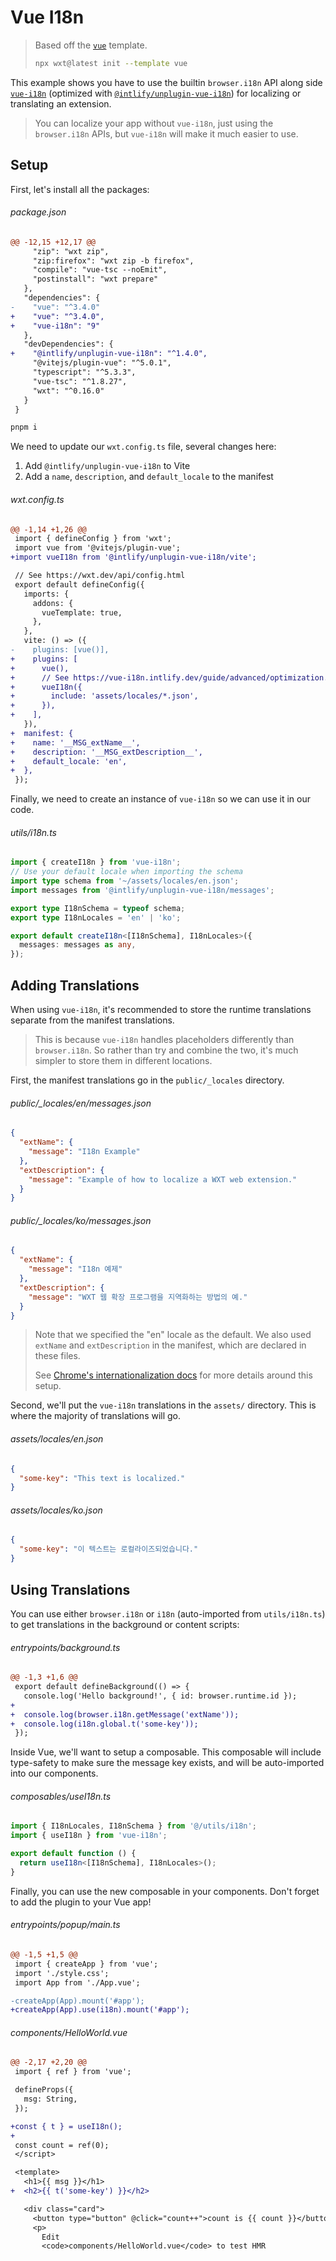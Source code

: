 <!-- Generated by scripts/generate-diffs.ts -->

# Vue I18n

> Based off the [`vue`](https://github.com/wxt-dev/wxt/tree/main/templates/vue) template.
>
> ```sh
> npx wxt@latest init --template vue
> ```

This example shows you have to use the builtin `browser.i18n` API along side [`vue-i18n`](https://vue-i18n.intlify.dev) (optimized with [`@intlify/unplugin-vue-i18n`](https://github.com/intlify/bundle-tools/tree/main/packages/unplugin-vue-i18n)) for localizing or translating an extension.

> You can localize your app without `vue-i18n`, just using the `browser.i18n` APIs, but `vue-i18n` will make it much easier to use.

## Setup

First, let's install all the packages:

###### package.json

```diff
@@ -12,15 +12,17 @@
     "zip": "wxt zip",
     "zip:firefox": "wxt zip -b firefox",
     "compile": "vue-tsc --noEmit",
     "postinstall": "wxt prepare"
   },
   "dependencies": {
-    "vue": "^3.4.0"
+    "vue": "^3.4.0",
+    "vue-i18n": "9"
   },
   "devDependencies": {
+    "@intlify/unplugin-vue-i18n": "^1.4.0",
     "@vitejs/plugin-vue": "^5.0.1",
     "typescript": "^5.3.3",
     "vue-tsc": "^1.8.27",
     "wxt": "^0.16.0"
   }
 }
```

```sh
pnpm i
```

We need to update our `wxt.config.ts` file, several changes here:

1. Add `@intlify/unplugin-vue-i18n` to Vite
1. Add a `name`, `description`, and `default_locale` to the manifest

###### wxt.config.ts

```diff
@@ -1,14 +1,26 @@
 import { defineConfig } from 'wxt';
 import vue from '@vitejs/plugin-vue';
+import vueI18n from '@intlify/unplugin-vue-i18n/vite';

 // See https://wxt.dev/api/config.html
 export default defineConfig({
   imports: {
     addons: {
       vueTemplate: true,
     },
   },
   vite: () => ({
-    plugins: [vue()],
+    plugins: [
+      vue(),
+      // See https://vue-i18n.intlify.dev/guide/advanced/optimization.html
+      vueI18n({
+        include: 'assets/locales/*.json',
+      }),
+    ],
   }),
+  manifest: {
+    name: '__MSG_extName__',
+    description: '__MSG_extDescription__',
+    default_locale: 'en',
+  },
 });
```

Finally, we need to create an instance of `vue-i18n` so we can use it in our code.

###### utils/i18n.ts

```ts
import { createI18n } from 'vue-i18n';
// Use your default locale when importing the schema
import type schema from '~/assets/locales/en.json';
import messages from '@intlify/unplugin-vue-i18n/messages';

export type I18nSchema = typeof schema;
export type I18nLocales = 'en' | 'ko';

export default createI18n<[I18nSchema], I18nLocales>({
  messages: messages as any,
});
```

## Adding Translations

When using `vue-i18n`, it's recommended to store the runtime translations separate from the manifest translations.

> This is because `vue-i18n` handles placeholders differently than `browser.i18n`. So rather than try and combine the two, it's much simpler to store them in different locations.

First, the manifest translations go in the `public/_locales` directory.

###### public/\_locales/en/messages.json

```json
{
  "extName": {
    "message": "I18n Example"
  },
  "extDescription": {
    "message": "Example of how to localize a WXT web extension."
  }
}
```

###### public/\_locales/ko/messages.json

```json
{
  "extName": {
    "message": "I18n 예제"
  },
  "extDescription": {
    "message": "WXT 웹 확장 프로그램을 지역화하는 방법의 예."
  }
}
```

> Note that we specified the "en" locale as the default. We also used `extName` and `extDescription` in the manifest, which are declared in these files.
>
> See [Chrome's internationalization docs](https://developer.chrome.com/docs/extensions/reference/i18n/) for more details around this setup.

Second, we'll put the `vue-i18n` translations in the `assets/` directory. This is where the majority of translations will go.

###### assets/locales/en.json

```json
{
  "some-key": "This text is localized."
}
```

###### assets/locales/ko.json

```json
{
  "some-key": "이 텍스트는 로컬라이즈되었습니다."
}
```

## Using Translations

You can use either `browser.i18n` or `i18n` (auto-imported from `utils/i18n.ts`) to get translations in the background or content scripts:

###### entrypoints/background.ts

```diff
@@ -1,3 +1,6 @@
 export default defineBackground(() => {
   console.log('Hello background!', { id: browser.runtime.id });
+
+  console.log(browser.i18n.getMessage('extName'));
+  console.log(i18n.global.t('some-key'));
 });
```

Inside Vue, we'll want to setup a composable. This composable will include type-safety to make sure the message key exists, and will be auto-imported into our components.

###### composables/useI18n.ts

```ts
import { I18nLocales, I18nSchema } from '@/utils/i18n';
import { useI18n } from 'vue-i18n';

export default function () {
  return useI18n<[I18nSchema], I18nLocales>();
}
```

Finally, you can use the new composable in your components. Don't forget to add the plugin to your Vue app!

###### entrypoints/popup/main.ts

```diff
@@ -1,5 +1,5 @@
 import { createApp } from 'vue';
 import './style.css';
 import App from './App.vue';

-createApp(App).mount('#app');
+createApp(App).use(i18n).mount('#app');
```

###### components/HelloWorld.vue

```diff
@@ -2,17 +2,20 @@
 import { ref } from 'vue';

 defineProps({
   msg: String,
 });

+const { t } = useI18n();
+
 const count = ref(0);
 </script>

 <template>
   <h1>{{ msg }}</h1>
+  <h2>{{ t('some-key') }}</h2>

   <div class="card">
     <button type="button" @click="count++">count is {{ count }}</button>
     <p>
       Edit
       <code>components/HelloWorld.vue</code> to test HMR
```

